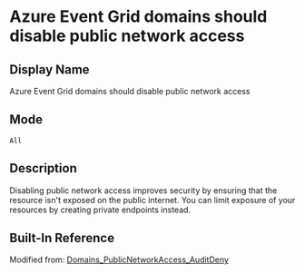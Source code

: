 # Azure Event Grid domains should disable public network access

## Display Name

Azure Event Grid domains should disable public network access

## Mode

`All`

## Description

Disabling public network access improves security by ensuring that the resource isn't exposed on the public internet. You can limit exposure of your resources by creating private endpoints instead.

## Built-In Reference

Modified from: [Domains_PublicNetworkAccess_AuditDeny](https://github.com/Azure/azure-policy/blob/master/built-in-policies/policyDefinitions/Event%20Grid/Domains_PublicNetworkAccess_AuditDeny.json)